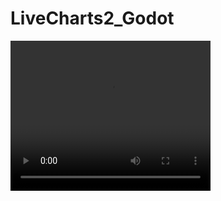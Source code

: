 # LiveCharts2_Godot

<video width="320" height="240" controls>
  <source src="[video.mov](https://github.com/Ilnazz/LiveCharts2_Godot/blob/master/Example.mp4)https://github.com/Ilnazz/LiveCharts2_Godot/blob/master/Example.mp4" type="video/mp4">
</video>

